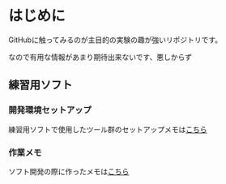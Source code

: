 # はじめに
GitHubに触ってみるのが主目的の実験の趣が強いリポジトリです。

なので有用な情報があまり期待出来ないです、悪しからず

## 練習用ソフト

### 開発環境セットアップ

練習用ソフトで使用したツール群のセットアップメモは[こちら](setup_memo.md)

### 作業メモ

ソフト開発の際に作ったメモは[こちら](opencv_docs_base.md)